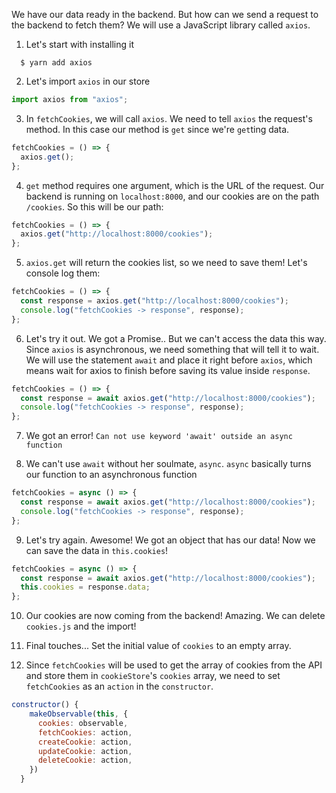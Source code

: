 We have our data ready in the backend. But how can we send a request to the backend to fetch them? We will use a JavaScript library called `axios`.

1. Let's start with installing it

```shell
  $ yarn add axios
```

2. Let's import `axios` in our store

```javascript
import axios from "axios";
```

3. In `fetchCookies`, we will call `axios`. We need to tell `axios` the request's method. In this case our method is `get` since we're `get`ting data.

```javascript
fetchCookies = () => {
  axios.get();
};
```

4. `get` method requires one argument, which is the URL of the request. Our backend is running on `localhost:8000`, and our cookies are on the path `/cookies`. So this will be our path:

```javascript
fetchCookies = () => {
  axios.get("http://localhost:8000/cookies");
};
```

5. `axios.get` will return the cookies list, so we need to save them! Let's console log them:

```javascript
fetchCookies = () => {
  const response = axios.get("http://localhost:8000/cookies");
  console.log("fetchCookies -> response", response);
};
```

6. Let's try it out. We got a Promise.. But we can't access the data this way. Since `axios` is asynchronous, we need something that will tell it to wait. We will use the statement `await` and place it right before `axios`, which means wait for axios to finish before saving its value inside `response`.

```javascript
fetchCookies = () => {
  const response = await axios.get("http://localhost:8000/cookies");
  console.log("fetchCookies -> response", response);
};
```

7. We got an error! `Can not use keyword 'await' outside an async function`

8. We can't use `await` without her soulmate, `async`. `async` basically turns our function to an asynchronous function

```javascript
fetchCookies = async () => {
  const response = await axios.get("http://localhost:8000/cookies");
  console.log("fetchCookies -> response", response);
};
```

9. Let's try again. Awesome! We got an object that has our data! Now we can save the data in `this.cookies`!

```javascript
fetchCookies = async () => {
  const response = await axios.get("http://localhost:8000/cookies");
  this.cookies = response.data;
};
```

10. Our cookies are now coming from the backend! Amazing. We can delete `cookies.js` and the import!

11. Final touches... Set the initial value of `cookies` to an empty array.

12. Since `fetchCookies` will be used to get the array of cookies from the API and store them in `cookieStore`'s `cookies` array, we need to set `fetchCookies` as an `action` in the `constructor`.

```javascript
constructor() {
    makeObservable(this, {
      cookies: observable,
      fetchCookies: action,
      createCookie: action,
      updateCookie: action,
      deleteCookie: action,
    })
  }
```